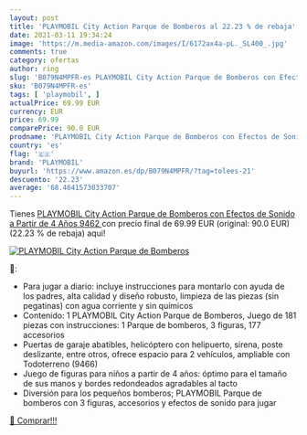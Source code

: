 ```yaml
---
layout: post
title: 'PLAYMOBIL City Action Parque de Bomberos al 22.23 % de rebaja'
date: 2021-03-11 19:34:24
image: 'https://m.media-amazon.com/images/I/6172ax4a-pL._SL400_.jpg'
comments: true
category: ofertas
author: ring
slug: 'B079N4MPFR-es PLAYMOBIL City Action Parque de Bomberos con Efectos de...'
sku: 'B079N4MPFR-es'
tags: [ 'playmobil', ]
actualPrice: 69.99 EUR
currency: EUR
price: 69.99
comparePrice: 90.0 EUR
prodname: 'PLAYMOBIL City Action Parque de Bomberos con Efectos de Sonido  a Partir de 4 Años  9462 '
country: 'es'
flag: '🇪🇸'
brand: 'PLAYMOBIL'
buyurl: 'https://www.amazon.es/dp/B079N4MPFR/?tag=tolees-21'
descuento: '22.23'
average: '68.4641573033707'
---
```


Tienes [PLAYMOBIL City Action Parque de Bomberos con Efectos de Sonido  a Partir de 4 Años  9462 ](https://www.amazon.es/dp/B079N4MPFR/?tag=tolees-21) con precio final de  69.99 EUR (original: 90.0 EUR) (22.23 %  de rebaja) aqui!

[![PLAYMOBIL City Action Parque de Bomberos](https://m.media-amazon.com/images/I/6172ax4a-pL._SL400_.jpg)](https://www.amazon.es/dp/B079N4MPFR/?tag=tolees-21)

🔎:

- Para jugar a diario: incluye instrucciones para montarlo con ayuda de los padres, alta calidad y diseño robusto, limpieza de las piezas (sin pegatinas) con agua corriente y sin químicos
- Contenido: 1 PLAYMOBIL City Action Parque de Bomberos, Juego de 181 piezas con instrucciones: 1 Parque de bomberos, 3 figuras, 177 accesorios
- Puertas de garaje abatibles, helicóptero con helipuerto, sirena, poste deslizante, entre otros, ofrece espacio para 2 vehículos, ampliable con Todoterreno (9466)
- Juego de figuras para niños a partir de 4 años: óptimo para el tamaño de sus manos y bordes redondeados agradables al tacto
- Diversión para los pequeños bomberos; PLAYMOBIL Parque de bomberos con 3 figuras, accesorios y efectos de sonido para jugar

[🛒 Comprar!!!](https://www.amazon.es/dp/B079N4MPFR/?tag=tolees-21)
